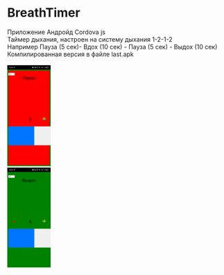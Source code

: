 # BreathTimer
Приложение Андройд Cordova js<br>
Таймер дыхания, настроен на систему дыхания 1-2-1-2 <br>
Например Пауза (5 сек)- Вдох (10 сек) - Пауза (5 сек) - Выдох (10 сек)<br>
Компилированная версия в файле last.apk<br><br>
<img src='/doc/Screenshot_0.png' width="100px" ><br>
<img src='/doc/Screenshot_1.png' width="100px" >